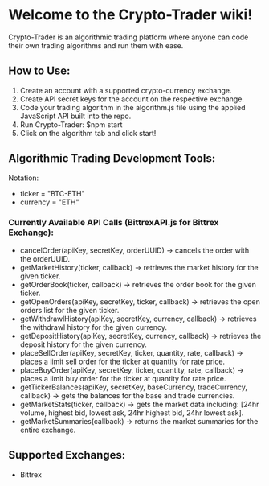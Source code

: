 # Welcome to the Crypto-Trader wiki!
Crypto-Trader is an algorithmic trading platform where anyone can code their own trading algorithms and run them with ease.

## How to Use:
1. Create an account with a supported crypto-currency exchange.
2. Create API secret keys for the account on the respective exchange.
3. Code your trading algorithm in the algorithm.js file using the applied JavaScript API built into the repo.
4. Run Crypto-Trader: $npm start
5. Click on the algorithm tab and click start!

## Algorithmic Trading Development Tools:

Notation:
+ ticker = "BTC-ETH"
+ currency = "ETH"

### Currently Available API Calls (BittrexAPI.js for Bittrex Exchange):
- cancelOrder(apiKey, secretKey, orderUUID) -> cancels the order with the orderUUID.
- getMarketHistory(ticker, callback) -> retrieves the market history for the given ticker.
- getOrderBook(ticker, callback) -> retrieves the order book for the given ticker.
- getOpenOrders(apiKey, secretKey, ticker, callback) -> retrieves the open orders list for the given ticker.
- getWithdrawlHistory(apiKey, secretKey, currency, callback) -> retrieves the withdrawl history for the given currency.
- getDepositHistory(apiKey, secretKey, currency, callback) -> retrieves the deposit history for the given currency.
- placeSellOrder(apiKey, secretKey, ticker, quantity, rate, callback) -> places a limit sell order for the ticker at quantity for rate price. 
- placeBuyOrder(apiKey, secretKey, ticker, quantity, rate, callback) -> places a limit buy order for the ticker at quantity for rate price.
- getTickerBalances(apiKey, secretKey, baseCurrency, tradeCurrency, callback) -> gets the balances for the base and trade currencies.
- getMarketStats(ticker, callback) -> gets the market data including: [24hr volume, highest bid, lowest ask, 24hr highest bid, 24hr lowest ask].
- getMarketSummaries(callback) -> returns the market summaries for the entire exchange.

## Supported Exchanges:
- Bittrex

